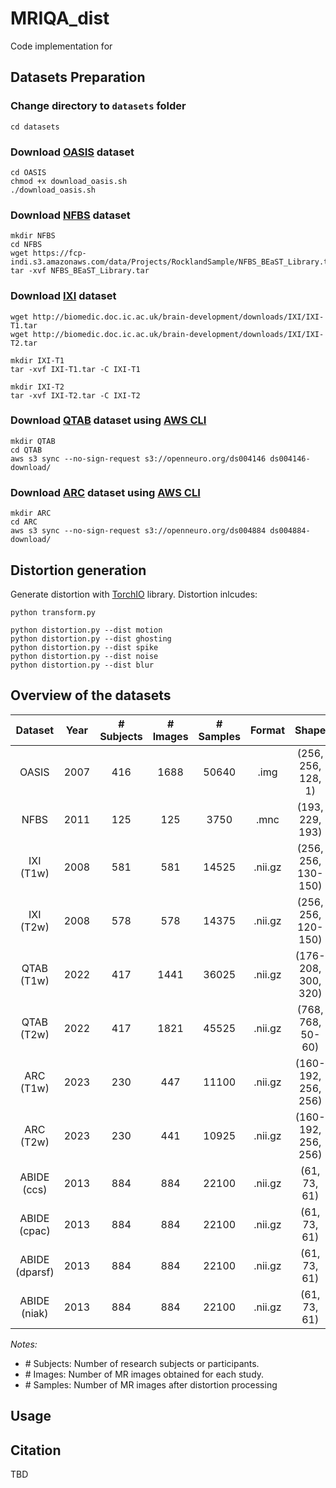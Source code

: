 # MRIQA_dist

Code implementation for

>  



## Datasets Preparation

### Change directory to `datasets` folder

```
cd datasets
```


### Download [OASIS](https://sites.wustl.edu/oasisbrains/home/oasis-1/) dataset

```
cd OASIS
chmod +x download_oasis.sh
./download_oasis.sh
```


### Download [NFBS](http://preprocessed-connectomes-project.org/NFB_skullstripped/index.html) dataset

```
mkdir NFBS
cd NFBS
wget https://fcp-indi.s3.amazonaws.com/data/Projects/RocklandSample/NFBS_BEaST_Library.tar
tar -xvf NFBS_BEaST_Library.tar
```


### Download [IXI](https://brain-development.org/ixi-dataset/) dataset

```
wget http://biomedic.doc.ic.ac.uk/brain-development/downloads/IXI/IXI-T1.tar
wget http://biomedic.doc.ic.ac.uk/brain-development/downloads/IXI/IXI-T2.tar

mkdir IXI-T1
tar -xvf IXI-T1.tar -C IXI-T1

mkdir IXI-T2
tar -xvf IXI-T2.tar -C IXI-T2
```


### Download [QTAB](https://openneuro.org/datasets/ds004146/versions/1.0.4) dataset using [AWS CLI](https://aws.amazon.com/cli/)

```
mkdir QTAB
cd QTAB
aws s3 sync --no-sign-request s3://openneuro.org/ds004146 ds004146-download/
```


### Download [ARC](https://openneuro.org/datasets/ds004884/versions/1.0.1) dataset using [AWS CLI](https://aws.amazon.com/cli/)

```
mkdir ARC
cd ARC
aws s3 sync --no-sign-request s3://openneuro.org/ds004884 ds004884-download/
```


<!-- 
### Download [preprocessed ABIDE](http://preprocessed-connectomes-project.org/abide/) dataset

```
curl -O -L https://raw.githubusercontent.com/preprocessed-connectomes-project/abide/master/download_abide_preproc.py

mkdir ABIDE

python download_abide_preproc.py -d reho -p ccs -s nofilt_noglobal -o ./ABIDE
python download_abide_preproc.py -d reho -p cpac -s nofilt_noglobal -o ./ABIDE
python download_abide_preproc.py -d reho -p dparsf -s nofilt_noglobal -o ./ABIDE
python download_abide_preproc.py -d reho -p niak -s nofilt_noglobal -o ./ABIDE
``` 
-->


## Distortion generation

Generate distortion with [TorchIO](https://torchio.readthedocs.io) library. Distortion inlcudes: 

```
python transform.py

python distortion.py --dist motion
python distortion.py --dist ghosting
python distortion.py --dist spike
python distortion.py --dist noise
python distortion.py --dist blur
```



## Overview of the datasets

| Dataset | Year | # Subjects | # Images | # Samples | Format | Shape |
| :---: | :---: | :---: | :---: | :---: | :---: | :---: |
| OASIS | 2007 | 416 | 1688 | 50640 | .img | (256, 256, 128, 1) |
| NFBS | 2011 | 125 | 125 | 3750 | .mnc |  (193, 229, 193)  |
| IXI (T1w) | 2008 | 581 | 581 | 14525 | .nii.gz | (256, 256, 130-150) |
| IXI (T2w) | 2008 | 578 | 578 | 14375 | .nii.gz | (256, 256, 120-150) |
| QTAB (T1w) | 2022 | 417 | 1441 | 36025 | .nii.gz | (176-208, 300, 320) |
| QTAB (T2w) | 2022 | 417 | 1821 | 45525 | .nii.gz | (768, 768, 50-60) |
| ARC (T1w) | 2023 | 230 | 447 | 11100 | .nii.gz | (160-192, 256, 256) |
| ARC (T2w) | 2023 | 230 | 441 | 10925 | .nii.gz | (160-192, 256, 256) |
| ABIDE (ccs) | 2013 | 884 | 884 | 22100 | .nii.gz | (61, 73, 61) |
| ABIDE (cpac) | 2013 | 884 | 884 | 22100 | .nii.gz | (61, 73, 61) |
| ABIDE (dparsf) | 2013 | 884 | 884 | 22100 | .nii.gz | (61, 73, 61) |
| ABIDE (niak) | 2013 | 884 | 884 | 22100 | .nii.gz | (61, 73, 61) |


*Notes:*
- \# Subjects: Number of research subjects or participants.
- \# Images: Number of MR images obtained for each study.
- \# Samples: Number of MR images after distortion processing


## Usage





## Citation

TBD




